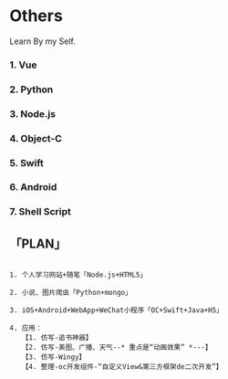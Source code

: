 # Others

Learn By my Self.

### 1. Vue

### 2. Python

### 3. Node.js

### 4. Object-C

### 5. Swift

### 6. Android

### 7. Shell Script


## 「PLAN」

```

1. 个人学习网站+随笔「Node.js+HTML5」

2. 小说、图片爬虫「Python+mongo」

3. iOS+Android+WebApp+WeChat小程序「OC+Swift+Java+H5」

4. 应用：
   【1. 仿写-追书神器】
   【2. 仿写-美图、广播、天气--* 重点是“动画效果” *---】
   【3. 仿写-Wingy】
   【4. 整理-oc开发组件-“自定义View&第三方框架de二次开发”】
   
```
